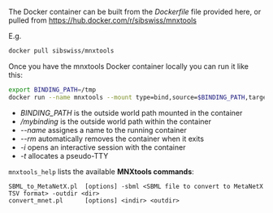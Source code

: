 The Docker container can be built from the _Dockerfile_ file provided here, or pulled from https://hub.docker.com/r/sibswiss/mnxtools

E.g.
```bash
docker pull sibswiss/mnxtools
```

Once you have the mnxtools Docker container locally you can run it like this:
```bash
export BINDING_PATH=/tmp
docker run --name mnxtools --mount type=bind,source=$BINDING_PATH,target=/mybinding --rm -i -t sibswiss/mnxtools mnxtools_help
```
- *BINDING_PATH* is the outside world path mounted in the container
- */mybinding* is the outside world path within the container
- *--name* assignes a name to the running container
- *--rm* automatically removes the container when it exits
- *-i* opens an interactive session with the container
- *-t* allocates a pseudo-TTY



```mnxtools_help``` lists the available **MNXtools commands**:
```
SBML_to_MetaNetX.pl  [options] -sbml <SBML file to convert to MetaNetX TSV format> -outdir <dir>
convert_mnet.pl      [options] <indir> <outdir>

```
